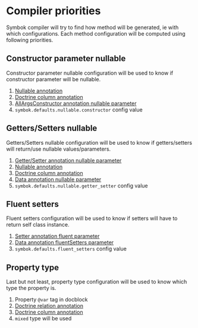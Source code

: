 # Compiler priorities
Symbok compiler will try to find how method will be generated, ie with which configurations.
Each method configuration will be computed using following priorities.

## Constructor parameter nullable
Constructor parameter nullable configuration will be used to know if constructor parameter will be nullable.

1. [Nullable annotation](annotations/nullable.md)
2. [Doctrine column annotation](doctrine.md#doctrines-column-annotation)
3. [AllArgsConstructor annotation nullable parameter](annotations/allArgsConstructor.md)
4. `symbok.defaults.nullable.constructor` config value

## Getters/Setters nullable
Getters/Setters nullable configuration will be used to know if getters/setters will return/use nullable values/parameters.

1. [Getter/Setter annotation nullable parameter](annotations/getter.md)
2. [Nullable annotation](annotations/nullable.md)
3. [Doctrine column annotation](doctrine.md#doctrines-column-annotation)
4. [Data annotation nullable parameter](annotations/data.md)
5. `symbok.defaults.nullable.getter_setter` config value

## Fluent setters
Fluent setters configuration will be used to know if setters will have to return self class instance.

1. [Setter annotation fluent parameter](annotations/setter.md)
2. [Data annotation fluentSetters parameter](annotations/data.md)
3. `symbok.defaults.fluent_setters` config value

## Property type
Last but not least, property type configuration will be used to know which type the property is.

1. Property `@var` tag in docblock
2. [Doctrine relation annotation](doctrine.md#doctrine-entity-relations)
3. [Doctrine column annotation](doctrine.md#doctrines-column-annotation)
4. `mixed` type will be used
